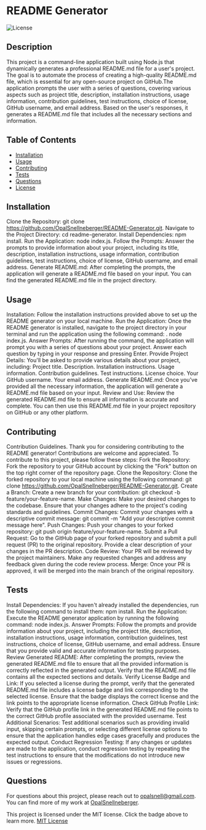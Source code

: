 # README Generator

![License](https://img.shields.io/badge/license-MIT-blue.svg)

## Description

This project is a command-line application built using Node.js that dynamically generates a professional README.md file for a user's project. The goal is to automate the process of creating a high-quality README.md file, which is essential for any open-source project on GitHub.The application prompts the user with a series of questions, covering various aspects such as project title, description, installation instructions, usage information, contribution guidelines, test instructions, choice of license, GitHub username, and email address. Based on the user's responses, it generates a README.md file that includes all the necessary sections and information.

## Table of Contents

- [Installation](#installation)
- [Usage](#usage)
- [Contributing](#contributing)
- [Tests](#tests)
- [Questions](#questions)
- [License](#license)

## Installation

Clone the Repository: git clone https://github.com/OpalSnellneberger/README-Generator.git. Navigate to the Project Directory: cd readme-generator. Install Dependencies: npm install. Run the Application: node index.js. Follow the Prompts: Answer the prompts to provide information about your project, including its title, description, installation instructions, usage information, contribution guidelines, test instructions, choice of license, GitHub username, and email address. Generate README.md: After completing the prompts, the application will generate a README.md file based on your input. You can find the generated README.md file in the project directory.

## Usage

Installation: Follow the installation instructions provided above to set up the README generator on your local machine. Run the Application: Once the README generator is installed, navigate to the project directory in your terminal and run the application using the following command: . node index.js. Answer Prompts: After running the command, the application will prompt you with a series of questions about your project. Answer each question by typing in your response and pressing Enter. Provide Project Details: You'll be asked to provide various details about your project, including: Project title. Description. Installation instructions. Usage information. Contribution guidelines. Test instructions. License choice. Your GitHub username. Your email address. Generate README.md: Once you've provided all the necessary information, the application will generate a README.md file based on your input. Review and Use: Review the generated README.md file to ensure all information is accurate and complete. You can then use this README.md file in your project repository on GitHub or any other platform.

## Contributing

Contribution Guidelines. Thank you for considering contributing to the README generator! Contributions are welcome and appreciated. To contribute to this project, please follow these steps: Fork the Repository: Fork the repository to your GitHub account by clicking the "Fork" button on the top right corner of the repository page. Clone the Repository: Clone the forked repository to your local machine using the following command: git clone https://github.com/OpalSnellneberger/README-Generator.git. Create a Branch: Create a new branch for your contribution: git checkout -b feature/your-feature-name. Make Changes: Make your desired changes to the codebase. Ensure that your changes adhere to the project's coding standards and guidelines. Commit Changes: Commit your changes with a descriptive commit message: git commit -m "Add your descriptive commit message here". Push Changes: Push your changes to your forked repository: git push origin feature/your-feature-name. Submit a Pull Request: Go to the GitHub page of your forked repository and submit a pull request (PR) to the original repository. Provide a clear description of your changes in the PR description. Code Review: Your PR will be reviewed by the project maintainers. Make any requested changes and address any feedback given during the code review process. Merge: Once your PR is approved, it will be merged into the main branch of the original repository.

## Tests

Install Dependencies: If you haven't already installed the dependencies, run the following command to install them: npm install. Run the Application: Execute the README generator application by running the following command: node index.js. Answer Prompts: Follow the prompts and provide information about your project, including the project title, description, installation instructions, usage information, contribution guidelines, test instructions, choice of license, GitHub username, and email address. Ensure that you provide valid and accurate information for testing purposes. Review Generated README: After completing the prompts, review the generated README.md file to ensure that all the provided information is correctly reflected in the generated output. Verify that the README.md file contains all the expected sections and details. Verify License Badge and Link: If you selected a license during the prompt, verify that the generated README.md file includes a license badge and link corresponding to the selected license. Ensure that the badge displays the correct license and the link points to the appropriate license information. Check GitHub Profile Link: Verify that the GitHub profile link in the generated README.md file points to the correct GitHub profile associated with the provided username. Test Additional Scenarios: Test additional scenarios such as providing invalid input, skipping certain prompts, or selecting different license options to ensure that the application handles edge cases gracefully and produces the expected output. Conduct Regression Testing: If any changes or updates are made to the application, conduct regression testing by repeating the test instructions to ensure that the modifications do not introduce new issues or regressions.

## Questions

For questions about this project, please reach out to opalsnell@gmail.com.
You can find more of my work at [OpalSnellneberger](https://github.com/OpalSnellneberger).

This project is licensed under the MIT license. Click the badge above to learn more. [MIT License](https://choosealicense.com/licenses/mit/)
